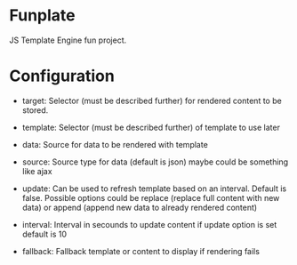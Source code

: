 Funplate
========

JS Template Engine fun project.

Configuration
=============

- target:
Selector (must be described further) for rendered content to be stored.

- template:
Selector (must be described further) of template to use later

- data:
Source for data to be rendered with template

- source:
Source type for data (default is json) maybe could be something like ajax

- update:
Can be used to refresh template based on an interval. Default is false.
Possible options could be replace (replace full content with new data) or
append (append new data to already rendered content)

- interval:
Interval in secounds to update content if update option is set default is 10

- fallback:
Fallback template or content to display if rendering fails